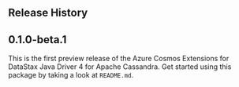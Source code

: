 ## Release History

## 0.1.0-beta.1

This is the first preview release of the Azure Cosmos Extensions for DataStax Java Driver 4 for Apache Cassandra. Get started using this package by taking a look at `README.md`.